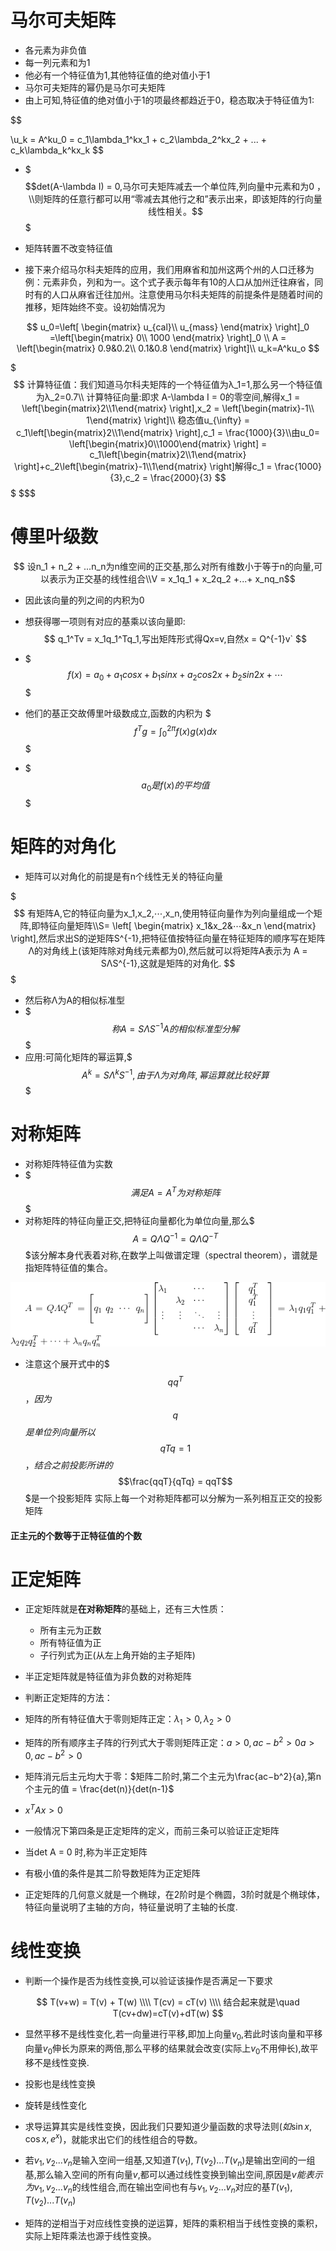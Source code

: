 # 马尔可夫矩阵
- 各元素为非负值
- 每一列元素和为1
- 他必有一个特征值为1,其他特征值的绝对值小于1
- 马尔可夫矩阵的幂仍是马尔可夫矩阵
- 由上可知,特征值的绝对值小于1的项最终都趋近于0，稳态取决于特征值为1:

$$

\\u_k = A^ku_0 = c_1\lambda_1^kx_1 + c_2\lambda_2^kx_2 + ... + c_k\lambda_k^kx_k
$$

- $$$det(A-\lambda I) = 0,马尔可夫矩阵减去一个单位阵,列向量中元素和为0
，\\则矩阵的任意行都可以用“零减去其他行之和”表示出来，即该矩阵的行向量线性相关。$$$

- 矩阵转置不改变特征值

- 接下来介绍马尔科夫矩阵的应用，我们用麻省和加州这两个州的人口迁移为例：元素非负，列和为一。这个式子表示每年有10的人口从加州迁往麻省，同时有的人口从麻省迁往加州。注意使用马尔科夫矩阵的前提条件是随着时间的推移，矩阵始终不变。设初始情况为


$$
	u_0=\left[ \begin{matrix}
	u_{cal}\\
	u_{mass}
	\end{matrix} \right]_0 =\left[\begin{matrix}
	0\\
	1000
	\end{matrix} \right]_0 \\
	A = \left[\begin{matrix}
	0.9&0.2\\
	0.1&0.8
	\end{matrix} \right]\\
	u_k=A^ku_o
$$


$$$ 计算特征值：我们知道马尔科夫矩阵的一个特征值为λ_1=1,那么另一个特征值为λ_2=0.7\\
计算特征向量:即求 A-\lambda I = 0的零空间,解得x_1 = \left[\begin{matrix}2\\1\end{matrix} \right],x_2 = \left[\begin{matrix}-1\\ 1\end{matrix} \right]\\
稳态值u_{\infty} = c_1\left[\begin{matrix}2\\1\end{matrix} \right],c_1 = \frac{1000}{3}\\由u_0= \left[\begin{matrix}0\\1000\end{matrix} \right] = c_1\left[\begin{matrix}2\\1\end{matrix} \right]+c_2\left[\begin{matrix}-1\\1\end{matrix} \right]解得c_1 = \frac{1000}{3},c_2 = \frac{2000}{3}
$$$ $$$

# 傅里叶级数
$$
设n_1 + n_2 + ...n_n为n维空间的正交基,那么对所有维数小于等于n的向量,可以表示为正交基的线性组合\\V = x_1q_1 +  x_2q_2 +...+ x_nq_n$$

-  因此该向量的列之间的内积为0
-  想获得哪一项则有对应的基乘以该向量即:
$$
	q_1^Tv = x_1q_1^Tq_1,写出矩阵形式得Qx=v,自然x = Q^{-1}v`
$$

- $$$f(x)=a_0+a_1cosx+b_1sinx+a_2cos2x+b_2sin2x+⋯$$$
- 他们的基正交故傅里叶级数成立,函数的内积为 $$$f^Tg = \int _0^{2\pi}f(x)g(x)dx$$$

- $$$a_0是f(x)的平均值$$$

# 矩阵的对角化
- 矩阵可以对角化的前提是有n个线性无关的特征向量

$$$
有矩阵A,它的特征向量为x_1,x_2,⋯,x_n,使用特征向量作为列向量组成一个矩阵,即特征向量矩阵\\S=
\left[ \begin{matrix}
	x_1&x_2&⋯&x_n
	\end{matrix} \right],然后求出S的逆矩阵S^{-1},把特征值按特征向量在特征矩阵的顺序写在矩阵Λ的对角线上(该矩阵除对角线元素都为0),然后就可以将矩阵A表示为 A = SΛS^{-1},这就是矩阵的对角化.
$$$

- 然后称Λ为A的相似标准型
- $$$称A = SΛS^{-1}A的相似标准型分解$$$
- 应用:可简化矩阵的幂运算,$$$A^k = SΛ^kS^{-1},由于Λ为对角阵,幂运算就比较好算$$$

# 对称矩阵
- 对称矩阵特征值为实数
- $$$满足	A = A^T为对称矩阵$$$
- 对称矩阵的特征向量正交,把特征向量都化为单位向量,那么$$$A = QΛQ^{-1} =  QΛQ^{-T}$$$该分解本身代表着对称,在数学上叫做谱定理（spectral theorem），谱就是指矩阵特征值的集合。

![对称矩阵分解.gif](./img/对称矩阵分解.gif)

- 注意这个展开式中的$$$qq^T$$$，因为$$$q$$$是单位列向量所以$$$qTq=1$$$，结合之前投影所讲的$$$\frac{qqT}{qTq} = qqT$$$是一个投影矩阵
实际上每一个对称矩阵都可以分解为一系列相互正交的投影矩阵

#### 正主元的个数等于正特征值的个数

# 正定矩阵
- 正定矩阵就是**在对称矩阵**的基础上，还有三大性质：
	- 所有主元为正数
	- 所有特征值为正
	- 子行列式为正(从左上角开始的主子矩阵)

- 半正定矩阵就是特征值为非负数的对称矩阵
- 判断正定矩阵的方法：

- 矩阵的所有特征值大于零则矩阵正定：$λ_1>0, λ_2>0$
- 矩阵的所有顺序主子阵的行列式大于零则矩阵正定：$a>0, ac−b^2>0a>0, ac−b^2>0$
- 矩阵消元后主元均大于零：$矩阵二阶时,第二个主元为\frac{ac−b^2}{a},第n个主元的值 = \frac{det(n)}{det(n-1}$

- $x^TAx >0$
- 一般情况下第四条是正定矩阵的定义，而前三条可以验证正定矩阵

- 当det A = 0 时,称为半正定矩阵


- 有极小值的条件是其二阶导数矩阵为正定矩阵

- 正定矩阵的几何意义就是一个椭球，在2阶时是个椭圆，3阶时就是个椭球体，特征向量说明了主轴的方向，特征量说明了主轴的长度.

# 线性变换
- 判断一个操作是否为线性变换,可以验证该操作是否满足一下要求

$$
T(v+w) = T(v) + T(w) \\\\
T(cv) = cT(v) \\\\
结合起来就是\quad T(cv+dw)=cT(v)+dT(w)
$$

- 显然平移不是线性变化,若一向量进行平移,即加上向量$v_0$,若此时该向量和平移向量$v_0$伸长为原来的两倍,那么平移的结果就会改变(实际上$v_0$不用伸长),故平移不是线性变换.

- 投影也是线性变换

- 旋转是线性变化

- 求导运算其实是线性变换，因此我们只要知道少量函数的求导法则$(如\sin x,\cos x,e^x)$，就能求出它们的线性组合的导数。

- 若$v_1,v_2...v_n$是输入空间一组基,又知道$T(v_1),T(v_2)...T(v_n)$是输出空间的一组基,那么输入空间的所有向量$v$,都可以通过线性变换到输出空间,原因是$v能表示为v_1,v_2...v_n$的线性组合,而在输出空间也有与$v_1,v_2...v_n$对应的基$T(v_1),T(v_2)...T(v_n)$

- 矩阵的逆相当于对应线性变换的逆运算，矩阵的乘积相当于线性变换的乘积，实际上矩阵乘法也源于线性变换。

# 

